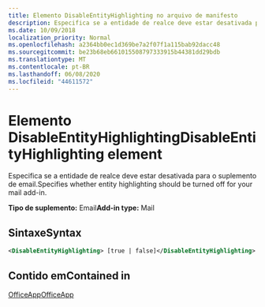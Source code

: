 ```yaml
---
title: Elemento DisableEntityHighlighting no arquivo de manifesto
description: Especifica se a entidade de realce deve estar desativada para o suplemento de email.
ms.date: 10/09/2018
localization_priority: Normal
ms.openlocfilehash: a2364bb0ec1d369be7a2f07f1a115bab92dacc48
ms.sourcegitcommit: be23b68eb661015508797333915b44381dd29bdb
ms.translationtype: MT
ms.contentlocale: pt-BR
ms.lasthandoff: 06/08/2020
ms.locfileid: "44611572"
---
```

# <a name="disableentityhighlighting-element"></a><span data-ttu-id="4ae8a-103">Elemento DisableEntityHighlighting</span><span class="sxs-lookup"><span data-stu-id="4ae8a-103">DisableEntityHighlighting element</span></span>

<span data-ttu-id="4ae8a-104">Especifica se a entidade de realce deve estar desativada para o suplemento de email.</span><span class="sxs-lookup"><span data-stu-id="4ae8a-104">Specifies whether entity highlighting should be turned off for your mail add-in.</span></span>

<span data-ttu-id="4ae8a-105">**Tipo de suplemento:** Email</span><span class="sxs-lookup"><span data-stu-id="4ae8a-105">**Add-in type:** Mail</span></span>

## <a name="syntax"></a><span data-ttu-id="4ae8a-106">Sintaxe</span><span class="sxs-lookup"><span data-stu-id="4ae8a-106">Syntax</span></span>

```XML
<DisableEntityHighlighting> [true | false]</DisableEntityHighlighting>
```

## <a name="contained-in"></a><span data-ttu-id="4ae8a-107">Contido em</span><span class="sxs-lookup"><span data-stu-id="4ae8a-107">Contained in</span></span>

[<span data-ttu-id="4ae8a-108">OfficeApp</span><span class="sxs-lookup"><span data-stu-id="4ae8a-108">OfficeApp</span></span>](officeapp.md)

